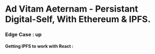 # Ad Vitam Aeternam - Persistant Digital-Self, With Ethereum & IPFS. 

### Edge Case : up

#### Getting IPFS to work with React : 

